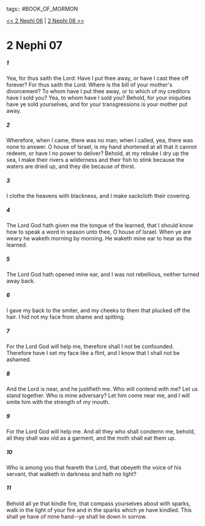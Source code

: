 tags:: #BOOK_OF_MORMON

[<< 2 Nephi 06](BOOK_OF_MORMON/02_2_Nephi/2_Nephi_06.md) | [2 Nephi 08 >>](BOOK_OF_MORMON/02_2_Nephi/2_Nephi_08.md)

# 2 Nephi 07

##### 1

Yea, for thus saith the Lord: Have I put thee away, or have I cast thee off forever? For thus saith the Lord: Where is the bill of your mother's divorcement? To whom have I put thee away, or to which of my creditors have I sold you? Yea, to whom have I sold you? Behold, for your iniquities have ye sold yourselves, and for your transgressions is your mother put away.

##### 2

Wherefore, when I came, there was no man; when I called, yea, there was none to answer. O house of Israel, is my hand shortened at all that it cannot redeem, or have I no power to deliver? Behold, at my rebuke I dry up the sea, I make their rivers a wilderness and their fish to stink because the waters are dried up, and they die because of thirst.

##### 3

I clothe the heavens with blackness, and I make sackcloth their covering.

##### 4

The Lord God hath given me the tongue of the learned, that I should know how to speak a word in season unto thee, O house of Israel. When ye are weary he waketh morning by morning. He waketh mine ear to hear as the learned.

##### 5

The Lord God hath opened mine ear, and I was not rebellious, neither turned away back.

##### 6

I gave my back to the smiter, and my cheeks to them that plucked off the hair. I hid not my face from shame and spitting.

##### 7

For the Lord God will help me, therefore shall I not be confounded. Therefore have I set my face like a flint, and I know that I shall not be ashamed.

##### 8

And the Lord is near, and he justifieth me. Who will contend with me? Let us stand together. Who is mine adversary? Let him come near me, and I will smite him with the strength of my mouth.

##### 9

For the Lord God will help me. And all they who shall condemn me, behold, all they shall wax old as a garment, and the moth shall eat them up.

##### 10

Who is among you that feareth the Lord, that obeyeth the voice of his servant, that walketh in darkness and hath no light?

##### 11

Behold all ye that kindle fire, that compass yourselves about with sparks, walk in the light of your fire and in the sparks which ye have kindled. This shall ye have of mine hand--ye shall lie down in sorrow.
